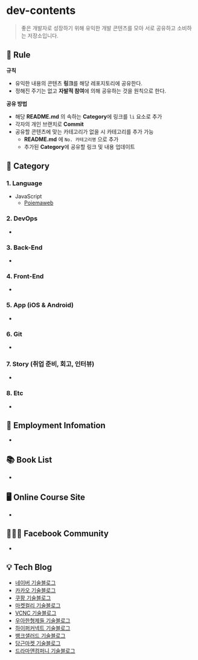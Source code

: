 # dev-contents

> 좋은 개발자로 성장하기 위해 유익한 개발 콘텐츠를 모아 서로 공유하고 소비하는 저장소입니다.

## 🚦 Rule

**규칙**

- 유익한 내용의 콘텐츠 **링크**를 해당 레포지토리에 공유한다.
- 정해진 주기는 없고 **자발적 참여**에 의해 공유하는 것을 원칙으로 한다.

**공유 방법**

- 해당 **README.md** 의 속하는 **Category**에 링크를 `li` 요소로 추가
- 각자의 개인 브랜치로 **Commit**
- 공유할 콘텐츠에 맞는 카테고리가 없을 시 카테고리를 추가 가능
  - **README.md** 에 `No. 카테고리명` 으로 추가
  - 추가된 **Category**에 공유할 링크 및 내용 업데이트

## 📌 Category

### 1. Language

- JavaScript
  - [Poiemaweb](https://poiemaweb.com/)

### 2. DevOps

- 

### 3. Back-End

- 

### 4. Front-End

- 

### 5. App (iOS & Android)

- 

### 6. Git

- 

### 7. Story (취업 준비, 회고, 인터뷰)

- 

### 8. Etc

- 


## 📄 Employment Infomation

- 

## 📚 Book List

- 

## 🖥 Online Course Site

- 

## 🙋🏻‍♂️ Facebook Community

- 

## 💡 Tech Blog

- [네이버 기술블로그](https://d2.naver.com/home)
- [카카오 기술블로그](https://tech.kakao.com/blog/)
- [쿠팡 기술블로그](https://medium.com/coupang-tech/technote/home)
- [마켓컬리 기술블로그](https://helloworld.kurly.com/)
- [VCNC 기술블로그](http://engineering.vcnc.co.kr/)
- [우아한형제들 기술블로그](https://woowabros.github.io/)
- [하이퍼커넥트 기술블로그](https://hyperconnect.github.io/)
- [뱅크샐러드 기술블로그](https://blog.banksalad.com/)
- [당근마켓 기술블로그](https://medium.com/daangn)
- [드라마앤컴퍼니 기술블로그](https://blog.dramancompany.com/)